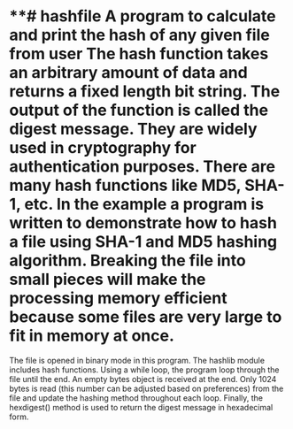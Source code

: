 **# hashfile
A program to calculate and print the hash of any given file from user
The hash function takes an arbitrary amount of data and returns a fixed length bit string. The output of the function is called the digest message. 
They are widely used in cryptography for authentication purposes.
There are many hash functions like MD5, SHA-1, etc.
In the example a program is written to demonstrate how to hash a file using SHA-1 and MD5 hashing algorithm.
Breaking the file into small pieces will make the processing memory efficient because some files are very large to fit in memory at once.
========================================================================================================================================================================
The file is opened in binary mode in this program.
The hashlib module includes hash functions.
Using a while loop, the program loop through the file until the end.
An empty bytes object is received at the end.
Only 1024 bytes is read (this number can be adjusted based on preferences) from the file and update the hashing method throughout each loop.
Finally, the hexdigest() method is used to return the digest message in hexadecimal form.
